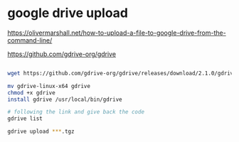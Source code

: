 # google drive upload

https://olivermarshall.net/how-to-upload-a-file-to-google-drive-from-the-command-line/

https://github.com/gdrive-org/gdrive

```bash

wget https://github.com/gdrive-org/gdrive/releases/download/2.1.0/gdrive-linux-x64

mv gdrive-linux-x64 gdrive
chmod +x gdrive
install gdrive /usr/local/bin/gdrive

# following the link and give back the code
gdrive list

gdrive upload ***.tgz

```

